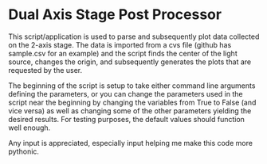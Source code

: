 Dual Axis Stage Post Processor
========================

This script/application is used to parse and subsequently plot data collected on the 2-axis stage.  The data is imported from a cvs file (github has sample.csv for an example) and the script finds the center of the light source, changes the origin, and subsequently generates the plots that are requested by the user.

The beginning of the script is setup to take either command line arguments defining the parameters, or you can change the parameters used in the script near the beginning by changing the variables from True to False (and vice versa) as well as changing some of the other parameters yielding the desired results.  For testing purposes, the default values should function well enough.

Any input is appreciated, especially input helping me make this code more pythonic.
